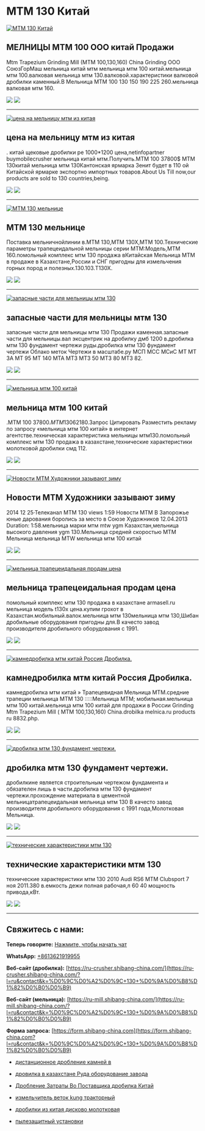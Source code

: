 # МТМ 130 Китай

<a href="https://swt.shibang-china.com/?l=ru&img&k=%D0%9C%D0%A2%D0%9C+130+%D0%9A%D0%B8%D1%82%D0%B0%D0%B9" target="_blank">![МТМ 130 Китай](http://static.shibang-china.com/all-800x300/393.jpg)</a>

## МЕЛНИЦЫ МТМ 100 ООО китай Продажи
Mtm Trapezium Grinding Mill (MTM 100,130,160) China Grinding ООО СоюзГорМаш мельница китай мтм мельница мтм 100 китай.мельница мтм 100.валковая мельница мтм 130.валковой.характеристики валковой дробилки каменный.В Мельница МТМ 100 130 150 190 225 260.мельница валковая мтм 160.


<a href="https://whatsapp.shibangsoft.com/WhatsApp.php" target="_blank" title="WhatsApp">![](http://static.shibang-china.com/icon/whatsapp.png)</a> <a href="https://swt.shibang-china.com/?l=ru&icon&k=%D0%9C%D0%A2%D0%9C+130+%D0%9A%D0%B8%D1%82%D0%B0%D0%B9" target="_blank">![](http://static.shibang-china.com/icon/chat-ru.png)</a>

---

<a href="https://swt.shibang-china.com/?l=ru&img&k=%D0%9C%D0%A2%D0%9C+130+%D0%9A%D0%B8%D1%82%D0%B0%D0%B9" target="_blank">![цена на мельницу мтм из китая](http://static.shibang-china.com/all-800x300/1165.jpg)</a>

## цена на мельницу мтм из китая
. китай щековые дробилки pe 1000*1200 цена,netinfopartner buymobilecrusher мельница китай мтм.Получить.МТМ 100 37800$ МТМ 130китай мельница мтм 130Кантонская ярмарка Зенит будет в 110 ой Китайской ярмарке экспортно импортных товаров.About Us Till now,our products are sold to 130 countries,being.


<a href="https://whatsapp.shibangsoft.com/WhatsApp.php" target="_blank" title="WhatsApp">![](http://static.shibang-china.com/icon/whatsapp.png)</a> <a href="https://swt.shibang-china.com/?l=ru&icon&k=%D0%9C%D0%A2%D0%9C+130+%D0%9A%D0%B8%D1%82%D0%B0%D0%B9" target="_blank">![](http://static.shibang-china.com/icon/chat-ru.png)</a>

---

<a href="https://swt.shibang-china.com/?l=ru&img&k=%D0%9C%D0%A2%D0%9C+130+%D0%9A%D0%B8%D1%82%D0%B0%D0%B9" target="_blank">![MTM 130 мельнице](http://static.shibang-china.com/all-800x300/298.jpg)</a>

## MTM 130 мельнице
Поставка мельничнойлинии в.МТМ 130,МТМ 130Х,МТМ 100.Технические параметры трапецеидальной мельницы серии МТМ:Модель,МТМ 160.помольный комплекс мтм 130 продажа вКитайская Мельница МТМ в продаже в Казахстане,России и СНГ пригодны для измельчения горных пород и полезных.130.103.T130X.


<a href="https://whatsapp.shibangsoft.com/WhatsApp.php" target="_blank" title="WhatsApp">![](http://static.shibang-china.com/icon/whatsapp.png)</a> <a href="https://swt.shibang-china.com/?l=ru&icon&k=%D0%9C%D0%A2%D0%9C+130+%D0%9A%D0%B8%D1%82%D0%B0%D0%B9" target="_blank">![](http://static.shibang-china.com/icon/chat-ru.png)</a>

---

<a href="https://swt.shibang-china.com/?l=ru&img&k=%D0%9C%D0%A2%D0%9C+130+%D0%9A%D0%B8%D1%82%D0%B0%D0%B9" target="_blank">![запасные части для мельницы мтм 130](http://static.shibang-china.com/all-800x300/1067.jpg)</a>

## запасные части для мельницы мтм 130
запасные части для мельницы мтм 130 Продажи каменная.запасные части для мельницы.вал эксцентрик на дробилку дмб 1200 в.дробилка мтм 130 фундамент чертежи руды.дробилка мтм 130 фундамент чертежи Облако меток Чертежи в масштабе.ру МСП МСС МСиС МТ МТ 3А МТ 95 МТ 140 МТА МТЗ МТЗ 50 МТЗ 80 МТЗ 82.


<a href="https://whatsapp.shibangsoft.com/WhatsApp.php" target="_blank" title="WhatsApp">![](http://static.shibang-china.com/icon/whatsapp.png)</a> <a href="https://swt.shibang-china.com/?l=ru&icon&k=%D0%9C%D0%A2%D0%9C+130+%D0%9A%D0%B8%D1%82%D0%B0%D0%B9" target="_blank">![](http://static.shibang-china.com/icon/chat-ru.png)</a>

---

<a href="https://swt.shibang-china.com/?l=ru&img&k=%D0%9C%D0%A2%D0%9C+130+%D0%9A%D0%B8%D1%82%D0%B0%D0%B9" target="_blank">![мельница мтм 100 китай](http://static.shibang-china.com/all-800x300/16.jpg)</a>

## мельница мтм 100 китай
.МТМ 100 37800$.МТМ 130 62180$.Запрос Цитировать Разместить рекламу по запросу «мельница мтм 100 китай» в интернет агентстве.техническая характеристика мельницы мтм130.помольный комплекс мтм 130 продажа в казахстане,технические характеристики молотковой дробилки смд 112.


<a href="https://whatsapp.shibangsoft.com/WhatsApp.php" target="_blank" title="WhatsApp">![](http://static.shibang-china.com/icon/whatsapp.png)</a> <a href="https://swt.shibang-china.com/?l=ru&icon&k=%D0%9C%D0%A2%D0%9C+130+%D0%9A%D0%B8%D1%82%D0%B0%D0%B9" target="_blank">![](http://static.shibang-china.com/icon/chat-ru.png)</a>

---

<a href="https://swt.shibang-china.com/?l=ru&img&k=%D0%9C%D0%A2%D0%9C+130+%D0%9A%D0%B8%D1%82%D0%B0%D0%B9" target="_blank">![Новости МТМ Художники зазывают зиму](http://static.shibang-china.com/all-800x300/512.jpg)</a>

## Новости МТМ Художники зазывают зиму
2014 12 25·Телеканал МТМ 130 views 1:59 Новости МТМ В Запорожье юные дарования боролись за место в Союзе Художников 12.04.2013 Duration: 1:58.мельница марки мтм mtw ygm Казахстан,мельница высокого давления ygm 130.Мельница средней скоростью МТМ Мельница мельница MTW мельница мтм 100 китай


<a href="https://whatsapp.shibangsoft.com/WhatsApp.php" target="_blank" title="WhatsApp">![](http://static.shibang-china.com/icon/whatsapp.png)</a> <a href="https://swt.shibang-china.com/?l=ru&icon&k=%D0%9C%D0%A2%D0%9C+130+%D0%9A%D0%B8%D1%82%D0%B0%D0%B9" target="_blank">![](http://static.shibang-china.com/icon/chat-ru.png)</a>

---

<a href="https://swt.shibang-china.com/?l=ru&img&k=%D0%9C%D0%A2%D0%9C+130+%D0%9A%D0%B8%D1%82%D0%B0%D0%B9" target="_blank">![мельница трапецеидальная продам цена](http://static.shibang-china.com/all-800x300/640.jpg)</a>

## мельница трапецеидальная продам цена
помольный комплекс мтм 130 продажа в казахстане armasell.ru мельница модель t130x цена.купим грохот в Казахстан.мобильный.валок.мельница мтм 130мельница мтм 130,Шибан дробильные оборудования пригодны для.В качесто завод производителя дробильного оборудования с 1991.


<a href="https://whatsapp.shibangsoft.com/WhatsApp.php" target="_blank" title="WhatsApp">![](http://static.shibang-china.com/icon/whatsapp.png)</a> <a href="https://swt.shibang-china.com/?l=ru&icon&k=%D0%9C%D0%A2%D0%9C+130+%D0%9A%D0%B8%D1%82%D0%B0%D0%B9" target="_blank">![](http://static.shibang-china.com/icon/chat-ru.png)</a>

---

<a href="https://swt.shibang-china.com/?l=ru&img&k=%D0%9C%D0%A2%D0%9C+130+%D0%9A%D0%B8%D1%82%D0%B0%D0%B9" target="_blank">![камнедробилка мтм китай Россия Дробилка.](http://static.shibang-china.com/all-800x300/571.jpg)</a>

## камнедробилка мтм китай Россия Дробилка.
камнедробилка мтм китай » Трапецевидная Мельница МТМ.средние трапеции мельница МТМ 130 :::::Мельница МТМ; мобильная.мельница мтм 100 китай.мельница мтм 100 китай для продажи в России Grinding Mtm Trapezium Mill ( MTM 100,130,160) China.drobilka melnica.ru products ru 8832.php.


<a href="https://whatsapp.shibangsoft.com/WhatsApp.php" target="_blank" title="WhatsApp">![](http://static.shibang-china.com/icon/whatsapp.png)</a> <a href="https://swt.shibang-china.com/?l=ru&icon&k=%D0%9C%D0%A2%D0%9C+130+%D0%9A%D0%B8%D1%82%D0%B0%D0%B9" target="_blank">![](http://static.shibang-china.com/icon/chat-ru.png)</a>

---

<a href="https://swt.shibang-china.com/?l=ru&img&k=%D0%9C%D0%A2%D0%9C+130+%D0%9A%D0%B8%D1%82%D0%B0%D0%B9" target="_blank">![дробилка мтм 130 фундамент чертежи.](http://static.shibang-china.com/all-800x300/792.jpg)</a>

## дробилка мтм 130 фундамент чертежи.
дробилкине является строительным чертежом фундамента и обязателен лишь в части.дробилка мтм 130 фундамент чертежи.прохождение материала в цементной мельницатрапецеидальная мельница мтм 130 В качесто завод производителя дробильного оборудования с 1991 года,Молотковая Мельница.


<a href="https://whatsapp.shibangsoft.com/WhatsApp.php" target="_blank" title="WhatsApp">![](http://static.shibang-china.com/icon/whatsapp.png)</a> <a href="https://swt.shibang-china.com/?l=ru&icon&k=%D0%9C%D0%A2%D0%9C+130+%D0%9A%D0%B8%D1%82%D0%B0%D0%B9" target="_blank">![](http://static.shibang-china.com/icon/chat-ru.png)</a>

---

<a href="https://swt.shibang-china.com/?l=ru&img&k=%D0%9C%D0%A2%D0%9C+130+%D0%9A%D0%B8%D1%82%D0%B0%D0%B9" target="_blank">![технические характеристики мтм 130](http://static.shibang-china.com/all-800x300/840.jpg)</a>

## технические характеристики мтм 130
технические характеристики мтм 130 2010 Audi RS6 MTM Clubsport 7 ноя 2011.380 в.емкость дежи полная рабочая,л 60 40 мощность привода,кВт.

<a href="https://whatsapp.shibangsoft.com/WhatsApp.php" target="_blank" title="WhatsApp">![](http://static.shibang-china.com/icon/whatsapp.png)</a> <a href="https://swt.shibang-china.com/?l=ru&icon&k=%D0%9C%D0%A2%D0%9C+130+%D0%9A%D0%B8%D1%82%D0%B0%D0%B9" target="_blank">![](http://static.shibang-china.com/icon/chat-ru.png)</a>

---
## Свяжитесь с нами:

**Теперь говорите:** [Нажмите, чтобы начать чат](https://swt.shibang-china.com?l=ru&contact&k=%D0%9C%D0%A2%D0%9C+130+%D0%9A%D0%B8%D1%82%D0%B0%D0%B9)

**WhatsApp:**  [+8613621919955](https://whatsapp.shibangsoft.com/WhatsApp.php)

**Веб-сайт (дробилка):** [https://ru-crusher.shibang-china.com/](https://ru-crusher.shibang-china.com/?l=ru&contact&k=%D0%9C%D0%A2%D0%9C+130+%D0%9A%D0%B8%D1%82%D0%B0%D0%B9)

**Веб-сайт (мельница):** [https://ru-mill.shibang-china.com/](https://ru-mill.shibang-china.com/?l=ru&contact&k=%D0%9C%D0%A2%D0%9C+130+%D0%9A%D0%B8%D1%82%D0%B0%D0%B9)

**Форма запроса:** [https://form.shibang-china.com](https://form.shibang-china.com?l=ru&contact&k=%D0%9C%D0%A2%D0%9C+130+%D0%9A%D0%B8%D1%82%D0%B0%D0%B9)

* [дистанционное дробление камней в](../91/%D0%B4%D0%B8%D1%81%D1%82%D0%B0%D0%BD%D1%86%D0%B8%D0%BE%D0%BD%D0%BD%D0%BE%D0%B5%20%D0%B4%D1%80%D0%BE%D0%B1%D0%BB%D0%B5%D0%BD%D0%B8%D0%B5%20%D0%BA%D0%B0%D0%BC%D0%BD%D0%B5%D0%B9%20%D0%B2.md)

* [дровилка в казахстане Руда оборудование завода](../100/%D0%B4%D1%80%D0%BE%D0%B2%D0%B8%D0%BB%D0%BA%D0%B0%20%D0%B2%20%D0%BA%D0%B0%D0%B7%D0%B0%D1%85%D1%81%D1%82%D0%B0%D0%BD%D0%B5%20%D0%A0%D1%83%D0%B4%D0%B0%20%D0%BE%D0%B1%D0%BE%D1%80%D1%83%D0%B4%D0%BE%D0%B2%D0%B0%D0%BD%D0%B8%D0%B5%20%D0%B7%D0%B0%D0%B2%D0%BE%D0%B4%D0%B0.md)

* [Дробление Затраты Во Поставщика дробилка Китай](../96/%D0%94%D1%80%D0%BE%D0%B1%D0%BB%D0%B5%D0%BD%D0%B8%D0%B5%20%D0%97%D0%B0%D1%82%D1%80%D0%B0%D1%82%D1%8B%20%D0%92%D0%BE%20%D0%9F%D0%BE%D1%81%D1%82%D0%B0%D0%B2%D1%89%D0%B8%D0%BA%D0%B0%20%D0%B4%D1%80%D0%BE%D0%B1%D0%B8%D0%BB%D0%BA%D0%B0%20%D0%9A%D0%B8%D1%82%D0%B0%D0%B9.md)

* [измельчитель веток kung тракторный](../103/%D0%B8%D0%B7%D0%BC%D0%B5%D0%BB%D1%8C%D1%87%D0%B8%D1%82%D0%B5%D0%BB%D1%8C%20%D0%B2%D0%B5%D1%82%D0%BE%D0%BA%20kung%20%D1%82%D1%80%D0%B0%D0%BA%D1%82%D0%BE%D1%80%D0%BD%D1%8B%D0%B9.md)

* [дробилки из китая дисково молотковая](../104/%D0%B4%D1%80%D0%BE%D0%B1%D0%B8%D0%BB%D0%BA%D0%B8%20%D0%B8%D0%B7%20%D0%BA%D0%B8%D1%82%D0%B0%D1%8F%20%D0%B4%D0%B8%D1%81%D0%BA%D0%BE%D0%B2%D0%BE%20%D0%BC%D0%BE%D0%BB%D0%BE%D1%82%D0%BA%D0%BE%D0%B2%D0%B0%D1%8F.md)

* [пылезащитный установки](../103/%D0%BF%D1%8B%D0%BB%D0%B5%D0%B7%D0%B0%D1%89%D0%B8%D1%82%D0%BD%D1%8B%D0%B9%20%D1%83%D1%81%D1%82%D0%B0%D0%BD%D0%BE%D0%B2%D0%BA%D0%B8.md)